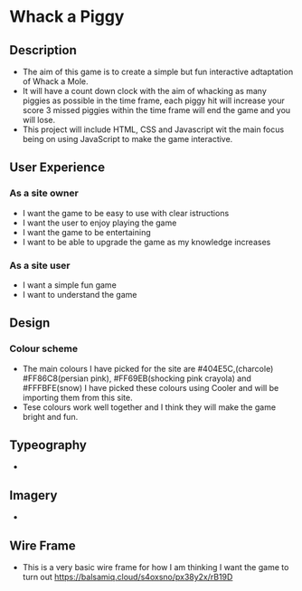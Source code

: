 # Whack a Piggy #

## Description ##
- The aim of this game is to create a simple but fun interactive adtaptation of Whack a Mole. 
- It will have a count down clock with the aim of whacking as many piggies as possible in the time frame, each piggy hit will increase your score 3 missed piggies within the time frame will end the game and you will lose. 
- This project will include HTML, CSS and Javascript wit the main focus being on using JavaScript to make the game interactive. 

## User Experience ##
### As a site owner ####
- I want the game to be easy to use with clear istructions 
- I want the user to enjoy playing the game 
- I want the game to be entertaining
- I want to be able to upgrade the game as my knowledge increases

### As a site user ###
- I want a simple fun game 
- I want to understand the game 

## Design ## 
### Colour scheme ###
- The main colours I have picked for the site are #404E5C,(charcole) #FF86C8(persian pink), #FF69EB(shocking pink crayola) and #FFFBFE(snow) I have picked these colours using Cooler and will be importing them from this site. 
- Tese colours work well together and I think they will make the game bright and fun. 

## Typeography ##
-

## Imagery ## 
- 

## Wire Frame ##
- This is a very basic wire frame for how I am thinking I want the game to turn out https://balsamiq.cloud/s4oxsno/px38y2x/rB19D


